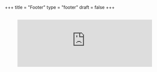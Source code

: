 +++
title =  "Footer"
type = "footer"
draft = false
+++

<center>
<br>
<iframe src="https://ignitinngcoach.substack.com/embed" width="425" height="150" style="border:0px solid #EEE; background:black; frameborder="0" scrolling="yes"></iframe>
</center>
